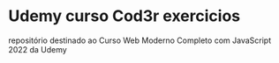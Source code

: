 # Udemy curso Cod3r exercicios
repositório destinado ao Curso Web Moderno Completo com JavaScript 2022 da Udemy
